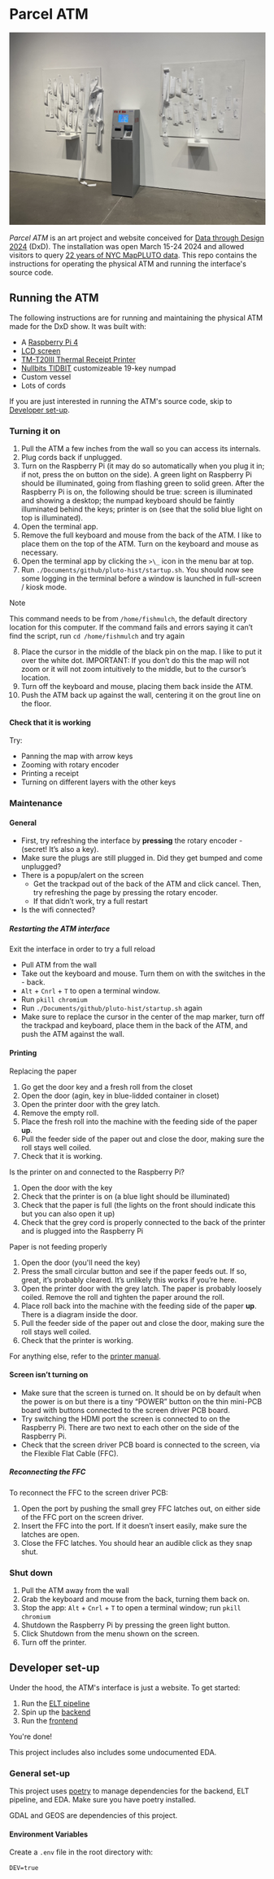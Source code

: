 # Parcel ATM

![The *Parcel ATM* at BRIC](./ATM-at-BRIC.jpg)

_Parcel ATM_ is an art project and website conceived for [Data through Design 2024](https://datathroughdesign.com/) (DxD). The installation was open March 15-24 2024 and allowed visitors to query [22 years of NYC MapPLUTO data](https://www.nyc.gov/site/planning/data-maps/open-data/bytes-archive.page). This repo contains the instructions for operating the physical ATM and running the interface's source code.

## Running the ATM

The following instructions are for running and maintaining the physical ATM made for the DxD show. It was built with:

- A [Raspberry Pi 4](https://www.raspberrypi.com/products/raspberry-pi-4-model-b/specifications/)
- [LCD screen](https://www.pishop.us/product/hdmi-8-ips-lcd-screen-kit-1024x768/)
- [TM-T20III Thermal Receipt Printer](https://epson.com/For-Work/Printers/POS/TM-T20III-Thermal-Receipt-Printer/p/C31CH51A9972)
- [Nullbits TIDBIT](https://nullbits.co/tidbit/) customizeable 19-key numpad
- Custom vessel
- Lots of cords

If you are just interested in running the ATM's source code, skip to [Developer set-up](#developer-set-up).

### Turning it on

1. Pull the ATM a few inches from the wall so you can access its internals.
1. Plug cords back if unplugged.
1. Turn on the Raspberry Pi (it may do so automatically when you plug it in; if not, press the on button on the side). A green light on Raspberry Pi should be illuminated, going from flashing green to solid green. After the Raspberry Pi is on, the following should be true: screen is illuminated and showing a desktop; the numpad keyboard should be faintly illuminated behind the keys; printer is on (see that the solid blue light on top is illuminated).
1. Open the terminal app.
1. Remove the full keyboard and mouse from the back of the ATM. I like to place them on the top of the ATM. Turn on the keyboard and mouse as necessary.
1. Open the terminal app by clicking the `>\_` icon in the menu bar at top.
1. Run `./Documents/github/pluto-hist/startup.sh`. You should now see some logging in the terminal before a window is launched in full-screen / kiosk mode.

> [!NOTE]
> This command needs to be from `/home/fishmulch`, the default directory location for this computer. If the command fails and errors saying it can’t find the script, run `cd /home/fishmulch` and try again

8. Place the cursor in the middle of the black pin on the map. I like to put it over the white dot. IMPORTANT: If you don’t do this the map will not zoom or it will not zoom intuitively to the middle, but to the cursor’s location.
1. Turn off the keyboard and mouse, placing them back inside the ATM.
1. Push the ATM back up against the wall, centering it on the grout line on the floor.

#### Check that it is working

Try:

- Panning the map with arrow keys
- Zooming with rotary encoder
- Printing a receipt
- Turning on different layers with the other keys

### Maintenance

#### General

- First, try refreshing the interface by **pressing** the rotary encoder - (secret! It’s also a key).
- Make sure the plugs are still plugged in. Did they get bumped and come unplugged?
- There is a popup/alert on the screen
  - Get the trackpad out of the back of the ATM and click cancel. Then, try refreshing the page by pressing the rotary encoder.
  - If that didn’t work, try a full restart
- Is the wifi connected?

##### Restarting the ATM interface

Exit the interface in order to try a full reload

- Pull ATM from the wall
- Take out the keyboard and mouse. Turn them on with the switches in the - back.
- `Alt` + `Cnrl` + `T` to open a terminal window.
- Run `pkill chromium`
- Run `./Documents/github/pluto-hist/startup.sh` again
- Make sure to replace the cursor in the center of the map marker, turn off the trackpad and keyboard, place them in the back of the ATM, and push the ATM against the wall.

#### Printing

Replacing the paper

1. Go get the door key and a fresh roll from the closet
1. Open the door (agin, key in blue-lidded container in closet)
1. Open the printer door with the grey latch.
1. Remove the empty roll.
1. Place the fresh roll into the machine with the feeding side of the paper **up**.
1. Pull the feeder side of the paper out and close the door, making sure the roll stays well coiled.
1. Check that it is working.

Is the printer on and connected to the Raspberry Pi?

1. Open the door with the key
1. Check that the printer is on (a blue light should be illuminated)
1. Check that the paper is full (the lights on the front should indicate this but you can also open it up)
1. Check that the grey cord is properly connected to the back of the printer and is plugged into the Raspberry Pi

Paper is not feeding properly

1. Open the door (you'll need the key)
1. Press the small circular button and see if the paper feeds out. If so, great, it’s probably cleared. It’s unlikely this works if you’re here.
1. Open the printer door with the grey latch. The paper is probably loosely coiled. Remove the roll and tighten the paper around the roll.
1. Place roll back into the machine with the feeding side of the paper **up**. There is a diagram inside the door.
1. Pull the feeder side of the paper out and close the door, making sure the roll stays well coiled.
1. Check that the printer is working.

For anything else, refer to the [printer manual](https://download4.epson.biz/sec_pubs/bs/pdf/TM-T20III_trg_en_revE.pdf).

#### Screen isn’t turning on

- Make sure that the screen is turned on. It should be on by default when the power is on but there is a tiny “POWER” button on the thin mini-PCB board with buttons connected to the screen driver PCB board.
- Try switching the HDMI port the screen is connected to on the Raspberry Pi. There are two next to each other on the side of the Raspberry Pi.
- Check that the screen driver PCB board is connected to the screen, via the Flexible Flat Cable (FFC).

##### Reconnecting the FFC

To reconnect the FFC to the screen driver PCB:

1. Open the port by pushing the small grey FFC latches out, on either side of the FFC port on the screen driver.
1. Insert the FFC into the port. If it doesn’t insert easily, make sure the latches are open.
1. Close the FFC latches. You should hear an audible click as they snap shut.

### Shut down

1. Pull the ATM away from the wall
1. Grab the keyboard and mouse from the back, turning them back on.
1. Stop the app: `Alt` + `Cnrl` + `T` to open a terminal window; run `pkill chromium`
1. Shutdown the Raspberry Pi by pressing the green light button.
1. Click Shutdown from the menu shown on the screen.
1. Turn off the printer.

## Developer set-up

Under the hood, the ATM's interface is just a website. To get started:

1. Run the [ELT pipeline](./elt/README.md)
1. Spin up the [backend](./backend/README.md)
1. Run the [frontend](./pluto-hist/README.md)

You're done!

This project includes also includes some undocumented EDA.

### General set-up

This project uses [poetry](https://python-poetry.org/docs/) to manage dependencies for the backend, ELT pipeline, and EDA. Make sure you have poetry installed.

GDAL and GEOS are dependencies of this project.

#### Environment Variables

Create a `.env` file in the root directory with:

```
DEV=true
```
